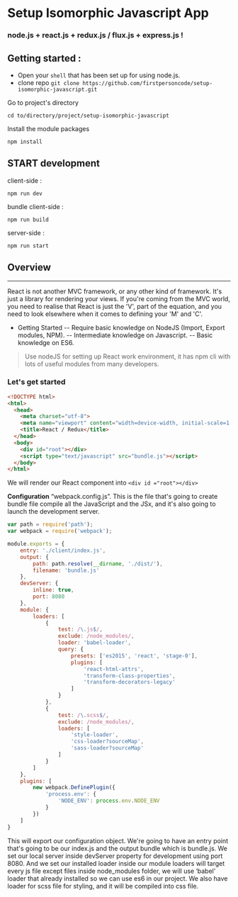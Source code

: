 # Setup Isomorphic Javascript App
### node.js + react.js + redux.js / flux.js + express.js !


## Getting started :
* Open your ```shell``` that has been set up for using node.js.
* clone repo ```git clone https://github.com/firstpersoncode/setup-isomorphic-javascript.git```

Go to project's directory
```shell
cd to/directory/project/setup-isomorphic-javascript
```

Install the module packages
```shell
npm install
```

## START development

client-side :
```shell
npm run dev
```
bundle client-side :
```shell
npm run build
```
server-side :
```shell
npm run start
```

## Overview
---
React is not another MVC framework, or any other kind of framework. It's just a library for rendering your views. If you're coming from the MVC world, you need to realise that React is just the 'V', part of the equation, and you need to look elsewhere when it comes to defining your 'M' and 'C'.
- Getting Started
-- Require basic knowledge on NodeJS (Import, Export modules, NPM).
-- Intermediate knowledge on Javascript.
-- Basic knowledge on ES6.

> Use nodeJS for setting up React work environment, it has npm cli with lots of useful modules from many developers.

### Let's get started
```html
<!DOCTYPE html>
<html>
  <head>
    <meta charset="utf-8">
    <meta name="viewport" content="width=device-width, initial-scale=1.0">
    <title>React / Redux</title>
  </head>
  <body>
    <div id="root"></div>
    <script type="text/javascript" src="bundle.js"></script>
  </body>
</html>
```

We will render our React component into ```<div id ="root"></div>```

**Configuration**
“webpack.config.js”. This is the file that's going to create bundle file compile all the JavaScript and the JSx, and it's also going to launch the development server.

```javascript
var path = require('path');
var webpack = require('webpack');

module.exports = {
	entry: './client/index.js',
	output: {
		path: path.resolve(__dirname, './dist/'),
		filename: 'bundle.js'
	},
	devServer: {
		inline: true,
		port: 8080
	},
	module: {
		loaders: [
			{
				test: /\.js$/,
				exclude: /node_modules/,
				loader: 'babel-loader',
				query: {
					presets: ['es2015', 'react', 'stage-0'],
					plugins: [
					    'react-html-attrs', 
					    'transform-class-properties', 
					    'transform-decorators-legacy'
					]
				}
			},
			{
				test: /\.scss$/,
				exclude: /node_modules/,
				loaders: [ 
				    'style-loader', 
				    'css-loader?sourceMap', 
				    'sass-loader?sourceMap' 
			    ]
			}
		]
	},
	plugins: [
		new webpack.DefinePlugin({
    	    'process.env': {
      	        'NODE_ENV': process.env.NODE_ENV
    	    }
  	    })
	]
}

```

This will export our configuration object. We're going to have an entry point that's going to be our index.js and the output bundle which is bundle.js.
We set our local server inside devServer property for development using port 8080. And we set our installed loader inside our module loaders will target every js file except files inside node_modules folder, we will use ‘babel’ loader that already installed so we can use es6 in our project.
We also have loader for scss file for styling, and it will be compiled into css file.
